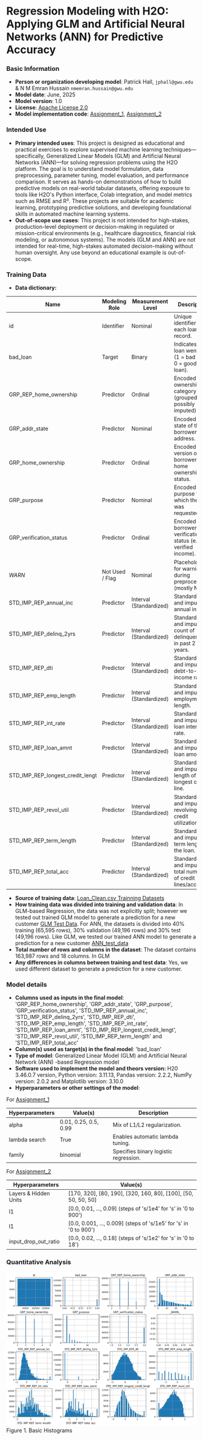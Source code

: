 # Regression Modeling with H2O: Applying GLM and Artificial Neural Networks (ANN) for Predictive Accuracy  

### Basic Information

* **Person or organization developing model**: Patrick Hall, `jphall@gwu.edu` & N M Emran Hussain `nmemran.hussain@gwu.edu`
* **Model date**: June, 2025
* **Model version**: 1.0
* **License**: [Apache License 2.0](https://github.com/nmemranhussain/RML_A_1_Group_11/blob/main/LICENSE)
* **Model implementation code**: [Assignment_1](https://github.com/nmemranhussain/6290_PAI_1/blob/main/Assignment_1_final.ipynb), [Assignment_2](https://github.com/nmemranhussain/6290_PAI_1/blob/main/Assignment_2_final.ipynb)

### Intended Use
* **Primary intended uses**: This project is designed as educational and practical exercises to explore supervised machine learning techniques—specifically, Generalized Linear Models (GLM) and Artificial Neural Networks (ANN)—for solving regression problems using the H2O platform. The goal is to understand model formulation, data preprocessing, parameter tuning, model evaluation, and performance comparison. It serves as hands-on demonstrations of how to build predictive models on real-world tabular datasets, offering exposure to tools like H2O's Python interface, Colab integration, and model metrics such as RMSE and R². These projects are suitable for academic learning, prototyping predictive solutions, and developing foundational skills in automated machine learning systems.
* **Out-of-scope use cases**: This project is not intended for high-stakes, production-level deployment or decision-making in regulated or mission-critical environments (e.g., healthcare diagnostics, financial risk modeling, or autonomous systems). The models (GLM and ANN) are not intended for real-time, high-stakes automated decision-making without human oversight. Any use beyond an educational example is out-of-scope.

### Training Data

* **Data dictionary:**  

| Name | Modeling Role | Measurement Level | Description |  
| -------- | ---------------- | -------------------- | ------------- |  
| id | Identifier | Nominal | Unique identifier for each loan record. |  
| bad\_loan | Target | Binary | Indicates if the loan went bad (1 = bad loan, 0 = good loan). |  
| GRP\_REP\_home\_ownership | Predictor | Ordinal | Encoded home ownership category (grouped and possibly imputed). |  
| GRP\_addr\_state | Predictor | Nominal  | Encoded U.S. state of the borrower's address. |  
| GRP\_home\_ownership | Predictor | Ordinal | Encoded version of the borrower's home ownership status. |  
| GRP\_purpose | Predictor | Nominal  | Encoded purpose for which the loan was requested. |  
| GRP\_verification\_status | Predictor | Ordinal | Encoded borrower verification status (e.g., verified income). |  
| *WARN* | Not Used / Flag | Nominal | Placeholder for warnings during preprocessing (mostly NaNs). |  
| STD\_IMP\_REP\_annual\_inc | Predictor | Interval (Standardized) | Standardized and imputed annual income. |  
| STD\_IMP\_REP\_delinq\_2yrs | Predictor | Interval (Standardized) | Standardized and imputed count of delinquencies in past 2 years.|  
| STD\_IMP\_REP\_dti | Predictor | Interval (Standardized) | Standardized and imputed debt-to-income ratio. |  
| STD\_IMP\_REP\_emp\_length | Predictor | Interval (Standardized) | Standardized and imputed employment length. |  
| STD\_IMP\_REP\_int\_rate | Predictor | Interval (Standardized) | Standardized and imputed loan interest rate. |  
| STD\_IMP\_REP\_loan\_amnt | Predictor | Interval (Standardized) | Standardized and imputed loan amount. |  
| STD\_IMP\_REP\_longest\_credit\_lengt | Predictor | Interval (Standardized) | Standardized and imputed length of longest credit line. |  
| STD\_IMP\_REP\_revol\_util | Predictor | Interval (Standardized) | Standardized and imputed revolving credit utilization rate.|  
| STD\_IMP\_REP\_term\_length | Predictor | Interval (Standardized) | Standardized and imputed term length of the loan. |  
| STD\_IMP\_REP\_total\_acc | Predictor | Interval (Standardized) | Standardized and imputed total number of credit lines/accounts. |  

* **Source of training data**: [Loan_Clean.csv Trainning Datasets](https://github.com/jphall663/GWU_data_mining/blob/master/03_regression/data/loan_clean.csv)
* **How training data was divided into training and validation data**: In GLM-based Regression, the data was not explicitly split; however we tested out trained GLM model to generate a prediction for a new customer [GLM Test Data](https://github.com/nmemranhussain/6290_PAI_1/blob/main/GLM_test_data.jpg). For ANN, the datasets is divided into 40% training (65,595 rows), 30% validation (49,196 rows) and 30% test (49,196 rows). Like GLM, we tested our trained ANN model to generate a prediction for a new customer [ANN_test_data](https://github.com/nmemranhussain/6290_PAI_1/blob/main/ANN_test_data.jpg)
* **Total number of rows and columns in the dataset**: The dataset contains 163,987 rows and 18 columns. In GLM
* **Any differences in columns between training and test data**: Yes, we used different dataset to generate a prediction for a new customer.

### Model details
* **Columns used as inputs in the final model**: 'GRP_REP_home_ownership', 'GRP_addr_state', 'GRP_purpose', 'GRP_verification_status', 'STD_IMP_REP_annual_inc', 'STD_IMP_REP_delinq_2yrs', 'STD_IMP_REP_dti', 'STD_IMP_REP_emp_length', 'STD_IMP_REP_int_rate', 'STD_IMP_REP_loan_amnt', 'STD_IMP_REP_longest_credit_lengt', 'STD_IMP_REP_revol_util', 'STD_IMP_REP_term_length' and 'STD_IMP_REP_total_acc'
* **Column(s) used as target(s) in the final model**: 'bad_loan'
* **Type of model**: Generalized Linear Model (GLM) and Artificial Neural Network (ANN) -based Regression model
* **Software used to implement the model and theors version:** H20 3.46.0.7 version, Python version: 3.11.13, Pandas version: 2.2.2, NumPy version: 2.0.2 and Matplotlib version: 3.10.0
* **Hyperparameters or other settings of the model**:  

For [Assignment_1](https://github.com/nmemranhussain/6290_PAI_1/blob/main/Assignment_1_final.ipynb)  

| Hyperparameters | Value(s) | Description |   
| -------- | ---------------- | -------------------- |   
| alpha | 0.01, 0.25, 0.5, 0.99 | Mix of L1/L2 regularization. |  
| lambda search | True | Enables automatic lambda tuning. |  
| family | binomial | Specifies binary logistic regression. | 

For [Assignment_2](https://github.com/nmemranhussain/6290_PAI_1/blob/main/Assignment_2_final.ipynb)

| Hyperparameters | Value(s) |  
| -------- | ---------------- |  
| Layers & Hidden Units | [170, 320], [80, 190], [320, 160, 80], [100], [50, 50, 50, 50] |  
| l1 | [0.0, 0.01, ..., 0.09] (steps of 's/1e4' for 's' in '0 to 900') |  
| l1 | [0.0, 0.001, ..., 0.009] (steps of 's/1e5' for 's' in '0 to 900') |  
| input_drop_out_ratio | [0.0, 0.02, ..., 0.18] (steps of 's/1e2' for 's' in '0 to 18') |  

### Quantitative Analysis

![basic_histograms](Basic_histogram.jpg) 
Figure 1. Basic Histograms 







